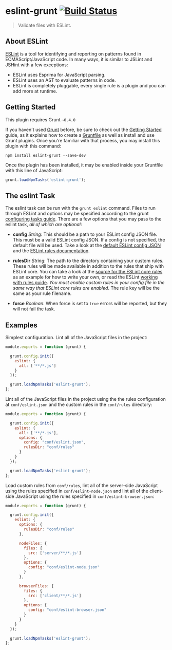 # eslint-grunt [![Build Status](https://travis-ci.org/iancmyers/eslint-grunt.png?branch=master)](https://travis-ci.org/iancmyers/eslint-grunt)

> Validate files with ESLint.

## About ESLint

[ESLint](https://github.com/nzakas/eslint) is a tool for identifying and reporting on patterns found in ECMAScript/JavaScript code. In many ways, it is similar to JSLint and JSHint with a few exceptions:

* ESLint uses Esprima for JavaScript parsing.
* ESLint uses an AST to evaluate patterns in code.
* ESLint is completely pluggable, every single rule is a plugin and you can add more at runtime.

## Getting Started
This plugin requires Grunt `~0.4.0`

If you haven't used [Grunt](http://gruntjs.com/) before, be sure to check out the [Getting Started](http://gruntjs.com/getting-started) guide, as it explains how to create a [Gruntfile](http://gruntjs.com/sample-gruntfile) as well as install and use Grunt plugins. Once you're familiar with that process, you may install this plugin with this command:

```shell
npm install eslint-grunt --save-dev
```

Once the plugin has been installed, it may be enabled inside your Gruntfile with this line of JavaScript:

```js
grunt.loadNpmTasks('eslint-grunt');
```

## The eslint Task

The eslint task can be run with the `grunt eslint` command. Files to run through ESLint and options may be specified according to the grunt [configuring tasks guide](http://gruntjs.com/configuring-tasks). There are a few options that you may pass to the eslint task, _all of which are optional_:

* **config** _String_: This should be a path to your ESLint config JSON file. This must be a valid ESLint config JSON. If a config is not specified, the default file will be used. Take a look at the [default ESLint config JSON](https://github.com/nzakas/eslint/blob/master/conf/eslint.json) and the [ESLint rules documentation](https://github.com/nzakas/eslint/blob/master/docs/Rules.md).

* **rulesDir** _String_: The path to the directory containing your custom rules. These rules will be made available in addition to the rules that ship with ESLint core. You can take a look at the [source for the ESLint core rules](https://github.com/nzakas/eslint/tree/master/lib/rules) as an example for how to write your own, or read the ESLint [working with rules guide](https://github.com/nzakas/eslint/blob/master/docs/Working-with-Rules.md). _You must enable custom rules in your config file in the same way that ESLint core rules are enabled_. The rule key will be the same as your rule filename.

* **force** _Boolean_: When force is set to `true` errors will be reported, but they will not fail the task.

## Examples

Simplest configuration. Lint all of the JavaScript files in the project:

```js
module.exports = function (grunt) {

  grunt.config.init({
    eslint: {
      all: ['**/*.js']
    }
  });

  grunt.loadNpmTasks('eslint-grunt');
};
```

Lint all of the JavaScript files in the project using the the rules configuration at `conf/eslint.json` and the custom rules in the `conf/rules` directory:

```js
module.exports = function (grunt) {

  grunt.config.init({
    eslint: {
      all: ['**/*.js'],
      options: {
        config: "conf/eslint.json",
        rulesDir: "conf/rules"
      }
    }
  });

  grunt.loadNpmTasks('eslint-grunt');
};
```

Load custom rules from `conf/rules`, lint all of the server-side JavaScript using the rules specified in `conf/eslint-node.json` and lint all of the client-side JavaScript using the rules specified in `conf/eslint-browser.json`:

```js
module.exports = function (grunt) {

  grunt.config.init({
    eslint: {
      options: {
        rulesDir: "conf/rules"
      },

      nodeFiles: {
        files: {
          src: ['server/**/*.js']
        },
        options: {
          config: "conf/eslint-node.json"
        }
      },

      browserFiles: {
        files: {
          src: ['client/**/*.js']
        },
        options: {
          config: "conf/eslint-browser.json"
        }
      }
    }
  });

  grunt.loadNpmTasks('eslint-grunt');
};
```

